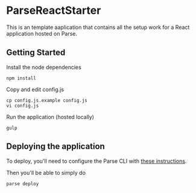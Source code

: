 # ParseReactStarter

This is an template aaplication that contains all the setup work for a React application hosted on Parse.

## Getting Started

Install the node dependencies

    npm install
    
Copy and edit config.js

    cp config.js.example config.js
    vi config.js
    
Run the application (hosted locally)

    gulp
    
## Deploying the application

To deploy, you'll need to configure the Parse CLI with [these instructions](https://parse.com/docs/cloudcode/guide#command-line).

Then you'll be able to simply do 

    parse deploy